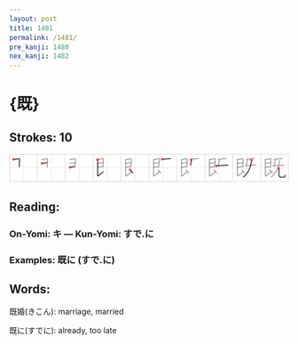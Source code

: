 ```yaml
---
layout: post
title: 1481
permalink: /1481/
pre_kanji: 1480
nex_kanji: 1482
---
```


# {既}

## Strokes: 10

<div class="stroke"><img src="../images/E697A2.png" /></div>

## Reading:

### On-Yomi: キ &mdash; Kun-Yomi: すで.に

### Examples: 既に (すで.に)

## Words:

既婚(きこん): marriage, married

既に(すでに): already, too late
